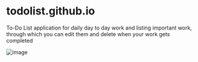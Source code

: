 # todolist.github.io
To-Do List application for daily day to day work and listing important work, through which you can edit them and delete when your work gets completed

![image](https://user-images.githubusercontent.com/95611764/150670672-adcfc717-f530-4db3-a1f3-63b74451ac93.png)

